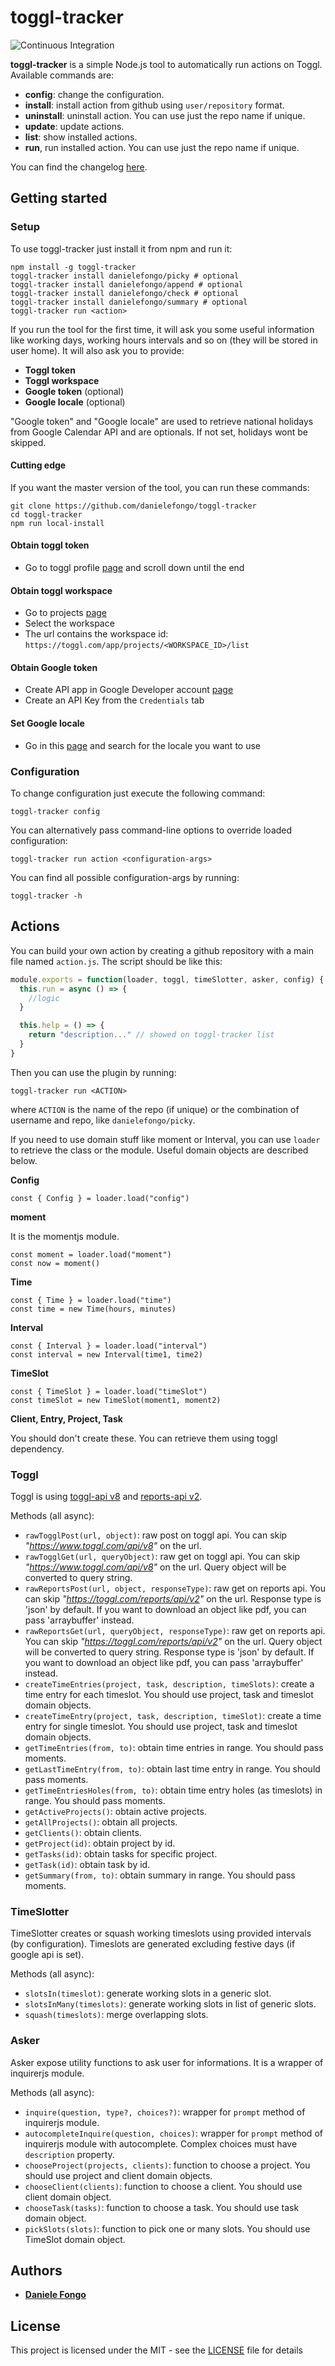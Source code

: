 # toggl-tracker

![Continuous Integration](https://github.com/danielefongo/toggl-tracker/workflows/Continuous%20Integration/badge.svg)

**toggl-tracker** is a simple Node.js tool to automatically run actions on Toggl. Available commands are:
- **config**: change the configuration.
- **install**: install action from github using `user/repository` format.
- **uninstall**: uninstall action. You can use just the repo name if unique.
- **update**: update actions.
- **list**: show installed actions.
- **run**, run installed action. You can use just the repo name if unique.

You can find the changelog [here](https://github.com/danielefongo/toggl-tracker/blob/master/changelog.md).

## Getting started

### Setup
To use toggl-tracker just install it from npm and run it:
```
npm install -g toggl-tracker
toggl-tracker install danielefongo/picky # optional
toggl-tracker install danielefongo/append # optional
toggl-tracker install danielefongo/check # optional
toggl-tracker install danielefongo/summary # optional
toggl-tracker run <action>
```

If you run the tool for the first time, it will ask you some useful information like working days, working hours intervals and so on (they will be stored in user home). It will also ask you to provide:
* **Toggl token**
* **Toggl workspace**
* **Google token** (optional)
* **Google locale** (optional)

"Google token" and "Google locale" are used to retrieve national holidays from Google Calendar API and are optionals. If not set, holidays wont be skipped.

#### Cutting edge
If you want the master version of the tool, you can run these commands:
```
git clone https://github.com/danielefongo/toggl-tracker
cd toggl-tracker
npm run local-install
```

#### Obtain toggl token

* Go to toggl profile [page](https://toggl.com/app/profile) and scroll down until the end

#### Obtain toggl workspace

* Go to projects [page](https://toggl.com/app/projects/)
* Select the workspace
* The url contains the workspace id: `https://toggl.com/app/projects/<WORKSPACE_ID>/list`

#### Obtain Google token

* Create API app in Google Developer account [page](https://console.developers.google.com)
* Create an API Key from the `Credentials` tab

#### Set Google locale

* Go in this [page](https://gist.github.com/danielefongo/0bce52012cde8f714cfb7ec1e677c7bd) and search for the locale you want to use

### Configuration

To change configuration just execute the following command:
```
toggl-tracker config
```

You can alternatively pass command-line options to override loaded configuration:
```
toggl-tracker run action <configuration-args>
```

You can find all possible configuration-args by running:
```
toggl-tracker -h
```

## Actions

You can build your own action by creating a github repository with a main file named `action.js`.
The script should be like this:

```javascript
module.exports = function(loader, toggl, timeSlotter, asker, config) {
  this.run = async () => {
    //logic
  }

  this.help = () => {
    return "description..." // showed on toggl-tracker list
  }
}
```

Then you can use the plugin by running:
```
toggl-tracker run <ACTION>
```

where `ACTION` is the name of the repo (if unique) or the combination of username and repo, like `danielefongo/picky`.

If you need to use domain stuff like moment or Interval, you can use `loader` to retrieve the class or the module.
Useful domain objects are described below.

**Config**
```
const { Config } = loader.load("config")
```

**moment**

It is the momentjs module.
```
const moment = loader.load("moment")
const now = moment()
```

**Time**
```
const { Time } = loader.load("time")
const time = new Time(hours, minutes)
```

**Interval**
```
const { Interval } = loader.load("interval")
const interval = new Interval(time1, time2)
```

**TimeSlot**
```
const { TimeSlot } = loader.load("timeSlot")
const timeSlot = new TimeSlot(moment1, moment2)
```

**Client, Entry, Project, Task**

You should don't create these. You can retrieve them using toggl dependency.

### Toggl

Toggl is using [toggl-api v8](https://github.com/toggl/toggl_api_docs/blob/master/toggl_api.md) and [reports-api v2](https://github.com/toggl/toggl_api_docs/blob/master/reports.md).

Methods (all async):
* `rawTogglPost(url, object)`: raw post on toggl api. You can skip _"https://www.toggl.com/api/v8"_ on the url.
* `rawTogglGet(url, queryObject)`: raw get on toggl api. You can skip _"https://www.toggl.com/api/v8"_ on the url. Query object will be converted to query string.
* `rawReportsPost(url, object, responseType)`: raw get on reports api. You can skip _"https://toggl.com/reports/api/v2"_ on the url. Response type is 'json' by default. If you want to download an object like pdf, you can pass 'arraybuffer' instead.
* `rawReportsGet(url, queryObject, responseType)`: raw get on reports api. You can skip _"https://toggl.com/reports/api/v2"_ on the url. Query object will be converted to query string. Response type is 'json' by default. If you want to download an object like pdf, you can pass 'arraybuffer' instead.
* `createTimeEntries(project, task, description, timeSlots)`: create a time entry for each timeslot. You should use project, task and timeslot domain objects.
* `createTimeEntry(project, task, description, timeSlot)`: create a time entry for single timeslot. You should use project, task and timeslot domain objects.
* `getTimeEntries(from, to)`: obtain time entries in range. You should pass moments.
* `getLastTimeEntry(from, to)`: obtain last time entry in range. You should pass moments.
* `getTimeEntriesHoles(from, to)`: obtain time entry holes (as timeslots) in range. You should pass moments.
* `getActiveProjects()`: obtain active projects.
* `getAllProjects()`: obtain all projects.
* `getClients()`: obtain clients.
* `getProject(id)`: obtain project by id.
* `getTasks(id)`: obtain tasks for specific project.
* `getTask(id)`: obtain task by id.
* `getSummary(from, to)`: obtain summary in range. You should pass moments.

### TimeSlotter

TimeSlotter creates or squash working timeslots using provided intervals (by configuration). Timeslots are generated excluding festive days (if google api is set).

Methods (all async):
* `slotsIn(timeslot)`: generate working slots in a generic slot.
* `slotsInMany(timeslots)`: generate working slots in list of generic slots.
* `squash(timeslots)`: merge overlapping slots.

### Asker

Asker expose utility functions to ask user for informations. It is a wrapper of inquirerjs module.

Methods (all async):
* `inquire(question, type?, choices?)`: wrapper for `prompt` method of inquirerjs module.
* `autocompleteInquire(question, choices)`: wrapper for `prompt` method of inquirerjs module with autocomplete. Complex choices must have `description` property.
* `chooseProject(projects, clients)`: function to choose a project. You should use project and client domain objects.
* `chooseClient(clients)`: function to choose a client. You should use client domain object.
* `chooseTask(tasks)`: function to choose a task. You should use task domain object.
* `pickSlots(slots)`: function to pick one or many slots. You should use TimeSlot domain object.

## Authors

* **[Daniele Fongo](https://github.com/danielefongo)**

## License

This project is licensed under the MIT - see the [LICENSE](LICENSE) file for details
